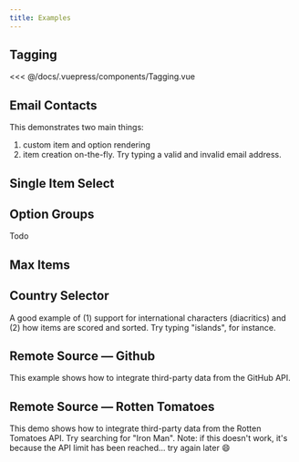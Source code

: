 ```yaml
---
title: Examples
---
```


## Tagging

<tagging/>

<<< @/docs/.vuepress/components/Tagging.vue

## Email Contacts

This demonstrates two main things:
1. custom item and option rendering
2. item creation on-the-fly. Try typing a valid and invalid email address.

## Single Item Select

## Option Groups 
Todo

## Max Items

## Country Selector
A good example of (1) support for international characters (diacritics)
and (2) how items are scored and sorted. Try typing "islands",
for instance.

## Remote Source — Github
This example shows how to integrate third-party data from the GitHub API.

## Remote Source — Rotten Tomatoes
This demo shows how to integrate third-party
data from the Rotten Tomatoes API. Try searching for "Iron Man".
Note: if this doesn't work, it's because the API limit has been reached...
try again later :smile:

<style lang='scss'>
@import('https://cdn.jsdelivr.net/npm/selectize@0.12.6/dist/css/selectize.default.css')
<style/>